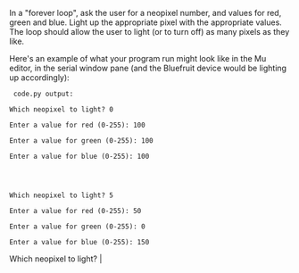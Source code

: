 In a "forever loop", ask the user for a neopixel number, and values for red, green and blue. 
Light up the appropriate pixel with the appropriate values. 
The loop should allow the user to light (or to turn off) as many pixels as they like.

Here's an example of what your program run might look like in the Mu editor, in the serial window pane (and the Bluefruit device would be lighting up accordingly):

```
 code.py output:

Which neopixel to light? 0

Enter a value for red (0-255): 100

Enter a value for green (0-255): 100

Enter a value for blue (0-255): 100




Which neopixel to light? 5

Enter a value for red (0-255): 50

Enter a value for green (0-255): 0

Enter a value for blue (0-255): 150
```





Which neopixel to light? |
